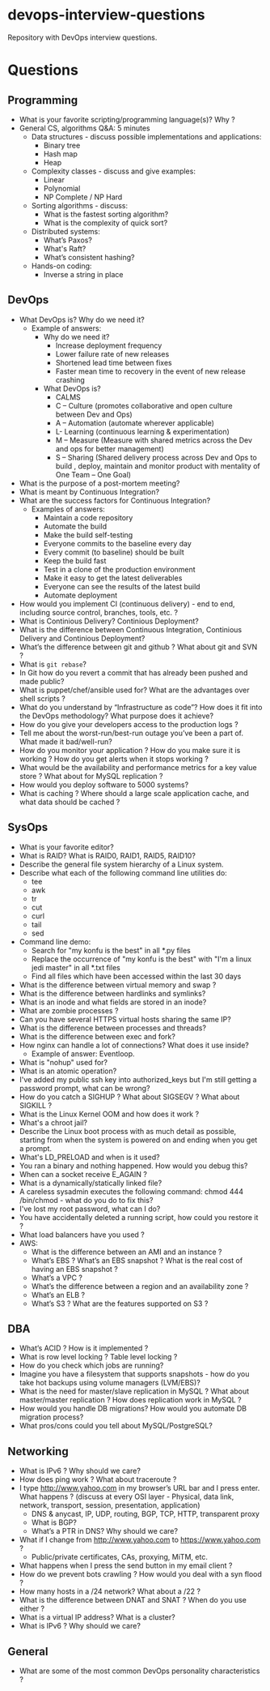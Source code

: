 # devops-interview-questions
Repository with DevOps interview questions.

# Questions
## Programming
* What is your favorite scripting/programming language(s)? Why ?
* General CS, algorithms Q&A: 5 minutes
    * Data structures - discuss possible implementations and applications:
        * Binary tree
        * Hash map
        * Heap
    * Complexity classes - discuss and give examples:
        * Linear
        * Polynomial
        * NP Complete / NP Hard
    * Sorting algorithms - discuss:
        * What is the fastest sorting algorithm?
        * What is the complexity of quick sort?
    * Distributed systems:
        * What’s Paxos?
        * What's Raft?
        * What’s consistent hashing?
    * Hands-on coding:
        * Inverse a string in place

## DevOps

* What DevOps is? Why do we need it?
    * Example of answers:
        * Why do we need it?
            * Increase deployment frequency
            * Lower failure rate of new releases
            * Shortened lead time between fixes
            * Faster mean time to recovery in the event of new release crashing
        * What DevOps is?
            * CALMS
            * C – Culture (promotes collaborative and open culture between Dev and Ops)
            * A – Automation (automate wherever applicable)
            * L- Learning (continuous learning & experimentation)
            * M – Measure (Measure with shared metrics across the Dev and ops for better management)
            * S – Sharing (Shared delivery process across Dev and Ops to build , deploy, maintain and monitor product with mentality of One Team – One Goal)
* What is the purpose of a post-mortem meeting?
* What is meant by Continuous Integration?
* What are the success factors for Continuous Integration?
  * Examples of answers:
      * Maintain a code repository
      * Automate the build
      * Make the build self-testing
      * Everyone commits to the baseline every day
      * Every commit (to baseline) should be built
      * Keep the build fast
      * Test in a clone of the production environment
      * Make it easy to get the latest deliverables
      * Everyone can see the results of the latest build
      * Automate deployment
* How would you implement CI (continuous delivery) - end to end, including source control, branches, tools, etc. ?
* What is Continious Delivery? Continious Deployment?
* What is the difference between Continuous Integration, Continious Delivery and Continious Deployment?
* What’s the difference between git and github ? What about git and SVN ?
* What is `git rebase`?
* In Git how do you revert a commit that has already been pushed and made public?
* What is puppet/chef/ansible used for? What are the advantages over shell scripts ?
* What do you understand by “Infrastructure as code”? How does it fit into the DevOps methodology? What purpose does it achieve?
* How do you give your developers access to the production logs ?
* Tell me about the worst-run/best-run outage you’ve been a part of. What made it bad/well-run?
* How do you monitor your application ? How do you make sure it is working ? How do you get alerts when it stops working ?
* What would be the availability and performance metrics for a key value store ? What about for MySQL replication ?
* How would you deploy software to 5000 systems?
* What is caching ? Where should a large scale application cache, and what data should be cached ?

## SysOps
                                                        
* What is your favorite editor?
* What is RAID? What is RAID0, RAID1, RAID5, RAID10?
* Describe the general file system hierarchy of a Linux system.
* Describe what each of the following command line utilities do:
    * tee
    * awk
    * tr
    * cut
    * curl
    * tail
    * sed
* Command line demo:
  * Search for "my konfu is the best" in all *.py files
  * Replace the occurrence of "my konfu is the best" with "I'm a linux jedi master" in all *.txt files
  * Find all files which have been accessed within the last 30 days
* What is the difference between virtual memory and swap ?
* What is the difference between hardlinks and symlinks?
* What is an inode and what fields are stored in an inode?
* What are zombie processes ?
* Can you have several HTTPS virtual hosts sharing the same IP?
* What is the difference between processes and threads?
* What is the difference between exec and fork?
* How nginx can handle a lot of connections? What does it use inside?
    * Example of answer: Eventloop.
* What is "nohup" used for?
* What is an atomic operation?
* I've added my public ssh key into authorized_keys but I'm still getting a password prompt, what can be wrong?
* How do you catch a SIGHUP ? What about SIGSEGV ? What about SIGKILL ?
* What is the Linux Kernel OOM and how does it work ?
* What's a chroot jail?
* Describe the Linux boot process with as much detail as possible, starting from when the system is powered on and ending when you get a prompt.
* What's LD_PRELOAD and when is it used?
* You ran a binary and nothing happened. How would you debug this?
* When can a socket receive E_AGAIN ?
* What is a dynamically/statically linked file?
* A careless sysadmin executes the following command: chmod 444 /bin/chmod - what do you do to fix this?
* I've lost my root password, what can I do?
* You have accidentally deleted a running script, how could you restore it ?
* What load balancers have you used ?
* AWS:
    * What is the difference between an AMI and an instance ?
    * What’s EBS ? What’s an EBS snapshot ? What is the real cost of having an EBS snapshot ?
    * What’s a VPC ?
    * What’s the difference between a region and an availability zone ?
    * What’s an ELB ?
    * What’s S3 ? What are the features supported on S3 ?

## DBA

* What’s ACID ? How is it implemented ?
* What is row level locking ? Table level locking ?
* How do you check which jobs are running?
* Imagine you have a filesystem that supports snapshots - how do you take hot backups using volume managers (LVM/EBS)?
* What is the need for master/slave replication in MySQL ? What about master/master replication ? How does replication work in MySQL ?
* How would you handle DB migrations? How would you automate DB migration process?
* What pros/cons could you tell about MySQL/PostgreSQL?

## Networking

* What is IPv6 ? Why should we care?
* How does ping work ? What about traceroute ?
* I type http://www.yahoo.com in my browser’s URL bar and I press enter. What happens ? (discuss at every OSI layer - Physical, data link, network, transport, session, presentation, application)
    * DNS & anycast, IP, UDP, routing, BGP, TCP, HTTP, transparent proxy
    * What is BGP?
    * What’s a PTR in DNS? Why should we care?
* What if I change from http://www.yahoo.com to https://www.yahoo.com  ?
    * Public/private certificates, CAs, proxying, MiTM, etc.
* What happens when I press the send button in my email client ?
* How do we prevent bots crawling ? How would you deal with a syn flood ?
* How many hosts in a /24  network? What about a /22 ?
* What is the difference between DNAT and SNAT ? When do you use either ?
* What is a virtual IP address? What is a cluster?
* What is IPv6 ? Why should we care?

## General

* What are some of the most common DevOps personality characteristics ?
